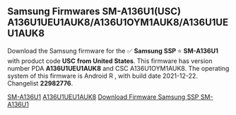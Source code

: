 <h2>Samsung Firmwares SM-A136U1(USC) A136U1UEU1AUK8/A136U1OYM1AUK8/A136U1UEU1AUK8</h2>
Download the Samsung firmware for the ✅ <strong>Samsung SSP </strong> ⭐ <strong>SM-A136U1</strong> with product code <strong>USC</strong> <strong> from United States</strong>. This firmware has version number PDA <strong>A136U1UEU1AUK8</strong> and CSC A136U1OYM1AUK8. The operating system of this firmware is Android R , with build date 2021-12-22. Changelist <strong>22982776</strong>.

[SM-A136U1](https://samfirm.shop/samsung/model/SM-A136U1)
[A136U1UEU1AUK8](https://samfirm.shop/samsung/pda/A136U1UEU1AUK8)
[Download Firmware Samsung SSP SM-A136U1](https://samfirm.shop/samsung/firmware/484585)
